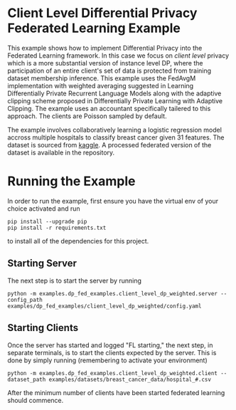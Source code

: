 # Client Level Differential Privacy Federated Learning Example

This example shows how to implement Differential Privacy into the Federated Learning framework. In this case we focus on *client level* privacy which is a more substantial version of instance level DP, where the participation of an entire client's set of data is protected from training dataset membership inference. This example uses the FedAvgM implementation with weighted averaging suggested in Learning Differentially Private Recurrent Language Models along with the adaptive clipping scheme proposed in Differentially Private Learning with Adaptive Clipping. The example uses an accountant specifically tailered to this approach. The clients are Poisson sampled by default.

The example involves collaboratively learning a logistic regression model accross multiple hospitals to classify breast cancer given 31 features. The dataset is sourced from [kaggle](https://www.kaggle.com/competitions/breast-cancer-classification/overview). A processed federated version of the dataset is available in the repository.

# Running the Example
In order to run the example, first ensure you have the virtual env of your choice activated and run
```
pip install --upgrade pip
pip install -r requirements.txt
```
to install all of the dependencies for this project.

## Starting Server

The next step is to start the server by running
```
python -m examples.dp_fed_examples.client_level_dp_weighted.server --config_path examples/dp_fed_examples/client_level_dp_weighted/config.yaml
```

## Starting Clients

Once the server has started and logged "FL starting," the next step, in separate terminals, is to start the clients expected by the server. This is done by simply running (remembering to activate your environment)
```
python -m examples.dp_fed_examples.client_level_dp_weighted.client --dataset_path examples/datasets/breast_cancer_data/hospital_#.csv
```
After the minimum number of clients have been started federated learning should commence.
